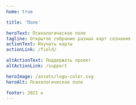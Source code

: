 ```yaml
---
home: true

title: 'Поле'

heroText: Психологическое поле
tagline: Открытое собрание разных карт сознания
actionText: Изучать карты
actionLink: /field/

altActionText: Поддержать проект
altActionLink: /support

heroImage: /assets/logo-color.svg
heroAlt: Психологическое поле

footer: 2021 ♻︎
---
```



